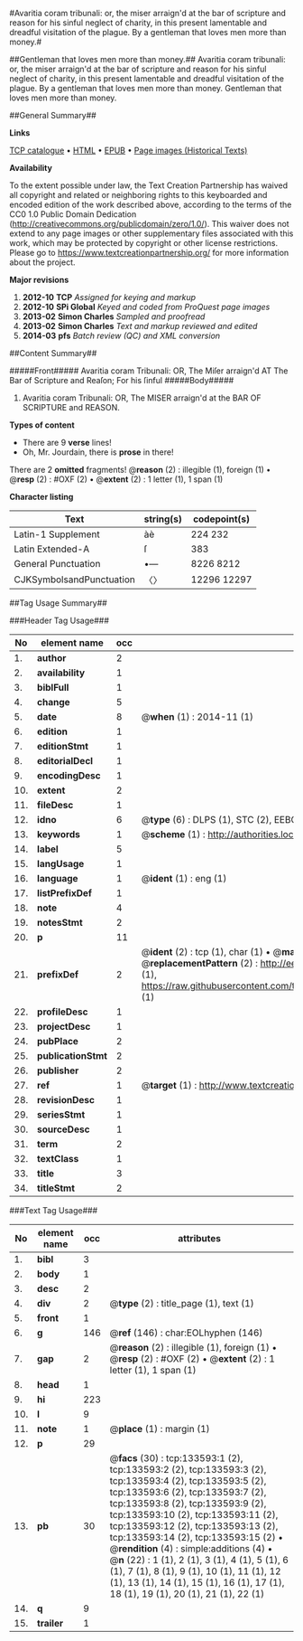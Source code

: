#Avaritia coram tribunali: or, the miser arraign'd at the bar of scripture and reason for his sinful neglect of charity, in this present lamentable and dreadful visitation of the plague. By a gentleman that loves men more than money.#

##Gentleman that loves men more than money.##
Avaritia coram tribunali: or, the miser arraign'd at the bar of scripture and reason for his sinful neglect of charity, in this present lamentable and dreadful visitation of the plague. By a gentleman that loves men more than money.
Gentleman that loves men more than money.

##General Summary##

**Links**

[TCP catalogue](http://www.ota.ox.ac.uk/tcp/)  • 
[HTML](http://tei.it.ox.ac.uk/tcp/Texts-HTML/free/A75/A75822.html)  • 
[EPUB](http://tei.it.ox.ac.uk/tcp/Texts-EPUB/free/A75/A75822.epub) • 
[Page images (Historical Texts)](https://historicaltexts.jisc.ac.uk/eebo-99899750e)

**Availability**

To the extent possible under law, the Text Creation Partnership has waived all copyright and related or neighboring rights to this keyboarded and encoded edition of the work described above, according to the terms of the CC0 1.0 Public Domain Dedication (http://creativecommons.org/publicdomain/zero/1.0/). This waiver does not extend to any page images or other supplementary files associated with this work, which may be protected by copyright or other license restrictions. Please go to https://www.textcreationpartnership.org/ for more information about the project.

**Major revisions**

1. __2012-10__ __TCP__ *Assigned for keying and markup*
1. __2012-10__ __SPi Global__ *Keyed and coded from ProQuest page images*
1. __2013-02__ __Simon Charles__ *Sampled and proofread*
1. __2013-02__ __Simon Charles__ *Text and markup reviewed and edited*
1. __2014-03__ __pfs__ *Batch review (QC) and XML conversion*

##Content Summary##

#####Front#####
Avaritia coram Tribunali: OR, The Miſer arraign'd AT The Bar of Scripture and Reaſon; For his ſinful
#####Body#####

1. Avaritia coram Tribunali: OR, The MISER arraign'd at the BAR OF SCRIPTURE and REASON.

**Types of content**

  * There are 9 **verse** lines!
  * Oh, Mr. Jourdain, there is **prose** in there!

There are 2 **omitted** fragments! 
 @__reason__ (2) : illegible (1), foreign (1)  •  @__resp__ (2) : #OXF (2)  •  @__extent__ (2) : 1 letter (1), 1 span (1)

**Character listing**


|Text|string(s)|codepoint(s)|
|---|---|---|
|Latin-1 Supplement|àè|224 232|
|Latin Extended-A|ſ|383|
|General Punctuation|•—|8226 8212|
|CJKSymbolsandPunctuation|〈〉|12296 12297|

##Tag Usage Summary##

###Header Tag Usage###

|No|element name|occ|attributes|
|---|---|---|---|
|1.|__author__|2||
|2.|__availability__|1||
|3.|__biblFull__|1||
|4.|__change__|5||
|5.|__date__|8| @__when__ (1) : 2014-11 (1)|
|6.|__edition__|1||
|7.|__editionStmt__|1||
|8.|__editorialDecl__|1||
|9.|__encodingDesc__|1||
|10.|__extent__|2||
|11.|__fileDesc__|1||
|12.|__idno__|6| @__type__ (6) : DLPS (1), STC (2), EEBO-CITATION (1), PROQUEST (1), VID (1)|
|13.|__keywords__|1| @__scheme__ (1) : http://authorities.loc.gov/ (1)|
|14.|__label__|5||
|15.|__langUsage__|1||
|16.|__language__|1| @__ident__ (1) : eng (1)|
|17.|__listPrefixDef__|1||
|18.|__note__|4||
|19.|__notesStmt__|2||
|20.|__p__|11||
|21.|__prefixDef__|2| @__ident__ (2) : tcp (1), char (1)  •  @__matchPattern__ (2) : ([0-9\-]+):([0-9IVX]+) (1), (.+) (1)  •  @__replacementPattern__ (2) : http://eebo.chadwyck.com/downloadtiff?vid=$1&page=$2 (1), https://raw.githubusercontent.com/textcreationpartnership/Texts/master/tcpchars.xml#$1 (1)|
|22.|__profileDesc__|1||
|23.|__projectDesc__|1||
|24.|__pubPlace__|2||
|25.|__publicationStmt__|2||
|26.|__publisher__|2||
|27.|__ref__|1| @__target__ (1) : http://www.textcreationpartnership.org/docs/. (1)|
|28.|__revisionDesc__|1||
|29.|__seriesStmt__|1||
|30.|__sourceDesc__|1||
|31.|__term__|2||
|32.|__textClass__|1||
|33.|__title__|3||
|34.|__titleStmt__|2||


###Text Tag Usage###

|No|element name|occ|attributes|
|---|---|---|---|
|1.|__bibl__|3||
|2.|__body__|1||
|3.|__desc__|2||
|4.|__div__|2| @__type__ (2) : title_page (1), text (1)|
|5.|__front__|1||
|6.|__g__|146| @__ref__ (146) : char:EOLhyphen (146)|
|7.|__gap__|2| @__reason__ (2) : illegible (1), foreign (1)  •  @__resp__ (2) : #OXF (2)  •  @__extent__ (2) : 1 letter (1), 1 span (1)|
|8.|__head__|1||
|9.|__hi__|223||
|10.|__l__|9||
|11.|__note__|1| @__place__ (1) : margin (1)|
|12.|__p__|29||
|13.|__pb__|30| @__facs__ (30) : tcp:133593:1 (2), tcp:133593:2 (2), tcp:133593:3 (2), tcp:133593:4 (2), tcp:133593:5 (2), tcp:133593:6 (2), tcp:133593:7 (2), tcp:133593:8 (2), tcp:133593:9 (2), tcp:133593:10 (2), tcp:133593:11 (2), tcp:133593:12 (2), tcp:133593:13 (2), tcp:133593:14 (2), tcp:133593:15 (2)  •  @__rendition__ (4) : simple:additions (4)  •  @__n__ (22) : 1 (1), 2 (1), 3 (1), 4 (1), 5 (1), 6 (1), 7 (1), 8 (1), 9 (1), 10 (1), 11 (1), 12 (1), 13 (1), 14 (1), 15 (1), 16 (1), 17 (1), 18 (1), 19 (1), 20 (1), 21 (1), 22 (1)|
|14.|__q__|9||
|15.|__trailer__|1||
